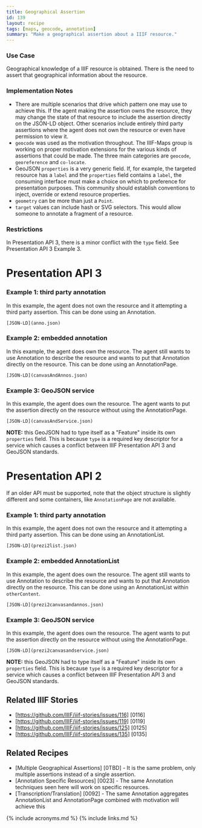 ```yaml
---
title: Geographical Assertion
id: 139
layout: recipe
tags: [maps, geocode, annotation]
summary: "Make a geographical assertion about a IIIF resource."
---
```


### Use Case
Geographical knowledge of a IIIF resource is obtained. There is the need to assert that geographical information about the resource.

### Implementation Notes
* There are multiple scenarios that drive which pattern one may use to achieve this. If the agent making the assertion owns the resource, they may change the state of that resource to include the assertion directly on the JSON-LD object. Other scenarios include entirely third party assertions where the agent does not own the resource or even have permission to view it.
* `geocode` was used as the motivation throughout. The IIIF-Maps group is working on proper motivation extensions for the various kinds of assertions that could be made. The three main categories are `geocode`, `georeference` and `co-locate`.
* GeoJSON `properties` is a very generic field. If, for example, the targeted resource has a `label` and the `properties` field contains a `label`, the consuming interface must make a choice on which to preference for presentation purposes. This community should establish conventions to inject, override or extend resource properties.
* `geometry` can be more than just a `Point`.
* `target` values can include hash or SVG selectors. This would allow someone to annotate a fragment of a resource.

### Restrictions
In Presentation API 3, there is a minor conflict with the `type` field. See Presentation API 3 Example 3.

# Presentation API 3
### Example 1: third party annotation
In this example, the agent does not own the resource and it attempting a third party assertion. This can be done using an Annotation.
``` json-doc
[JSON-LD](anno.json)
```

### Example 2: embedded annotation
In this example, the agent does own the resource. The agent still wants to use Annotation to describe the resource and wants to put that Annotation directly on the resource. This can be done using an AnnotationPage.
``` json-doc
[JSON-LD](canvasAndAnnos.json)
```

### Example 3: GeoJSON service
In this example, the agent does own the resource. The agent wants to put the assertion directly on the resource without using the AnnotationPage. 
``` json-doc
[JSON-LD](canvasAndService.json)
```
**NOTE:** this GeoJSON had to type itself as a "Feature" inside its own `properties` field. This is because `type` is a required key descriptor for a service which causes a conflict between IIIF Presentation API 3 and GeoJSON standards.

# Presentation API 2
If an older API must be supported, note that the object structure is slightly different and some containers, like `AnnotationPage` are not available.
### Example 1: third party annotation
In this example, the agent does not own the resource and it attempting a third party assertion. This can be done using an AnnotationList.
``` json-doc
[JSON-LD](prezi2list.json)
```

### Example 2: embedded AnnotationList
In this example, the agent does own the resource. The agent still wants to use Annotation to describe the resource and wants to put that Annotation directly on the resource. This can be done using an AnnotationList within `otherContent`.
``` json-doc
[JSON-LD](prezi2canvasandannos.json)
```

### Example 3: GeoJSON service
In this example, the agent does own the resource. The agent wants to put the assertion directly on the resource without using the AnnotationPage. 
``` json-doc
[JSON-LD](prezi2canvasandservice.json)
```
**NOTE:** this GeoJSON had to type itself as a "Feature" inside its own `properties` field. This is because `type` is a required key descriptor for a service which causes a conflict between IIIF Presentation API 3 and GeoJSON standards.

## Related IIIF Stories
* [https://github.com/IIIF/iiif-stories/issues/116] [0116]
* [https://github.com/IIIF/iiif-stories/issues/119] [0119]
* [https://github.com/IIIF/iiif-stories/issues/125] [0125]
* [https://github.com/IIIF/iiif-stories/issues/135] [0135]

## Related Recipes
* [Multiple Geographical Assertions] [0TBD] - It is the same problem, only multiple assertions instead of a single assertion.
* [Annotation Specific Resources] [0023] - The same Annotation techniques seen here will work on specific resources.
* [Transcription/Translation] [0092] - The same Annotation aggregates AnnotationList and AnnotationPage combined with motivation will achieve this

{% include acronyms.md %}
{% include links.md %}
